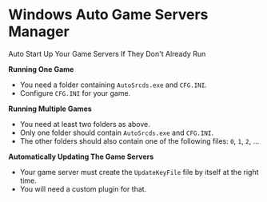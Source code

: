 # Windows Auto Game Servers Manager

Auto Start Up Your Game Servers If They Don't Already Run

**Running One Game**

- You need a folder containing `AutoSrcds.exe` and `CFG.INI`.
- Configure `CFG.INI` for your game.

**Running Multiple Games**

- You need at least two folders as above.
- Only one folder should contain `AutoSrcds.exe` and `CFG.INI`.
- The other folders should also contain one of the following files: `0`, `1`, `2`, ...

**Automatically Updating The Game Servers**

- Your game server must create the `UpdateKeyFile` file by itself at the right time.
- You will need a custom plugin for that.
